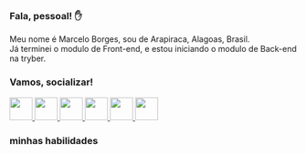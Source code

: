 ### Fala, pessoal! :hand:

Meu nome é Marcelo Borges, sou de Arapiraca, Alagoas, Brasil.</br>
Já terminei o modulo de Front-end, e estou iniciando o modulo de Back-end na tryber.</br>

### Vamos, socializar!


<a href="https://www.linkedin.com/in/marcelllombm/" target="_blank" >
   <img align="" height="40" width="40"  src="https://cdn.worldvectorlogo.com/logos/linkedin-icon-2.svg"  />
</a>
<a href="https://www.instagram.com/marcelllombm/" target="_blank" >
   <img align="" height="40" width="40"  src="https://cdn.worldvectorlogo.com/logos/instagram-2-1.svg"  />
</a>
<a href="https://www.facebook.com/Borgesmbm/" target="_blank" >
   <img align="" height="40" width="40"  src="https://cdn.worldvectorlogo.com/logos/facebook-4.svg"  />
</a>
<a href="https://www.agrestedesign.com.br/ad/category/blog/" target="_blank" >
   <img align="" height="40" width="40"  src="https://www.svgrepo.com/show/25163/blogger.svg"  />
</a>
<a href="https://www.facebook.com/Borgesmbm/" target="_blank" >
   <img align="" height="40" width="40"  src="https://cdn.worldvectorlogo.com/logos/facebook-icon-1.svg"  />
</a>
<a href="https://www.facebook.com/Borgesmbm/" target="_blank" >
   <img align="" height="40" width="40"  src="https://cdn.worldvectorlogo.com/logos/facebook-icon-1.svg"  />
</a>


                                                                         

### minhas habilidades
